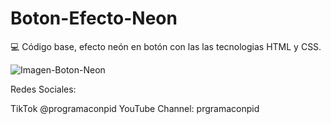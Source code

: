 # Boton-Efecto-Neon
💻 Código base, efecto neón en botón con las las tecnologias HTML y CSS.

![Imagen-Boton-Neon](https://github.com/ProgramaConPid/Boton-Efecto-Ne-n/assets/138628056/3c9eb28d-cbc2-4251-b5d5-d4d3ab36fbb8)

Redes Sociales:

TikTok  @programaconpid
YouTube Channel: prgramaconpid
